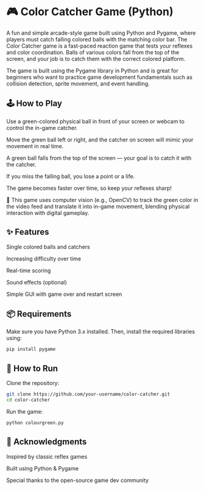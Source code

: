 # 🎮 Color Catcher Game (Python)

A fun and simple arcade-style game built using Python and Pygame, where players must catch falling colored balls with the matching color bar.
The Color Catcher game is a fast-paced reaction game that tests your reflexes and color coordination. Balls of various colors fall from the top of the screen, and your job is to catch them with the correct colored platform.

The game is built using the Pygame library in Python and is great for beginners who want to practice game development fundamentals such as collision detection, sprite movement, and event handling.


## 🕹️ How to Play

Use a green-colored physical ball in front of your screen or webcam to control the in-game catcher.

Move the green ball left or right, and the catcher on screen will mimic your movement in real time.

A green ball falls from the top of the screen — your goal is to catch it with the catcher.

If you miss the falling ball, you lose a point or a life.

The game becomes faster over time, so keep your reflexes sharp!

🎥 This game uses computer vision (e.g., OpenCV) to track the green color in the video feed and translate it into in-game movement, blending physical interaction with digital gameplay.


## ✨ Features

Single colored balls and catchers

Increasing difficulty over time

Real-time scoring

Sound effects (optional)

Simple GUI with game over and restart screen


## 📦 Requirements

Make sure you have Python 3.x installed. Then, install the required libraries using:

```bash
pip install pygame
```
## 🚀 How to Run

Clone the repository:

```bash
git clone https://github.com/your-username/color-catcher.git
cd color-catcher
```
Run the game:

```bash
python colourgreen.py
```

## 🙌 Acknowledgments

Inspired by classic reflex games

Built using Python & Pygame

Special thanks to the open-source game dev community
